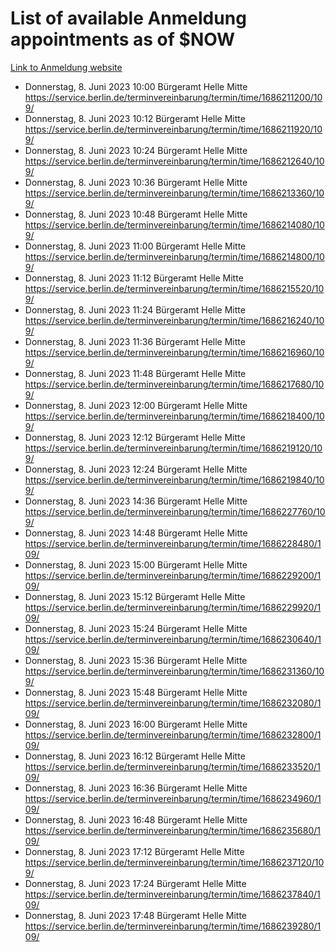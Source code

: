 # List of available Anmeldung appointments as of $NOW
[Link to Anmeldung website](https://service.berlin.de/terminvereinbarung/termin/tag.php?termin=1&anliegen[]=120686&dienstleisterlist=122210,122217,327316,122219,327312,122227,327314,122231,327346,122243,327348,122254,122252,329742,122260,329745,122262,329748,122271,327278,122273,327274,122277,327276,330436,122280,327294,122282,327290,122284,327292,122291,327270,122285,327266,122286,327264,122296,327268,150230,329760,122297,327286,122294,327284,122312,329763,122314,329775,122304,327330,122311,327334,122309,327332,317869,122281,327352,122279,329772,122283,122276,327324,122274,327326,122267,329766,122246,327318,122251,327320,122257,327322,122208,327298,122226,327300&herkunft=http%3A%2F%2Fservice.berlin.de%2Fdienstleistung%2F120686%2F)
- Donnerstag, 8. Juni 2023 10:00 Bürgeramt Helle Mitte https://service.berlin.de/terminvereinbarung/termin/time/1686211200/109/
- Donnerstag, 8. Juni 2023 10:12 Bürgeramt Helle Mitte https://service.berlin.de/terminvereinbarung/termin/time/1686211920/109/
- Donnerstag, 8. Juni 2023 10:24 Bürgeramt Helle Mitte https://service.berlin.de/terminvereinbarung/termin/time/1686212640/109/
- Donnerstag, 8. Juni 2023 10:36 Bürgeramt Helle Mitte https://service.berlin.de/terminvereinbarung/termin/time/1686213360/109/
- Donnerstag, 8. Juni 2023 10:48 Bürgeramt Helle Mitte https://service.berlin.de/terminvereinbarung/termin/time/1686214080/109/
- Donnerstag, 8. Juni 2023 11:00 Bürgeramt Helle Mitte https://service.berlin.de/terminvereinbarung/termin/time/1686214800/109/
- Donnerstag, 8. Juni 2023 11:12 Bürgeramt Helle Mitte https://service.berlin.de/terminvereinbarung/termin/time/1686215520/109/
- Donnerstag, 8. Juni 2023 11:24 Bürgeramt Helle Mitte https://service.berlin.de/terminvereinbarung/termin/time/1686216240/109/
- Donnerstag, 8. Juni 2023 11:36 Bürgeramt Helle Mitte https://service.berlin.de/terminvereinbarung/termin/time/1686216960/109/
- Donnerstag, 8. Juni 2023 11:48 Bürgeramt Helle Mitte https://service.berlin.de/terminvereinbarung/termin/time/1686217680/109/
- Donnerstag, 8. Juni 2023 12:00 Bürgeramt Helle Mitte https://service.berlin.de/terminvereinbarung/termin/time/1686218400/109/
- Donnerstag, 8. Juni 2023 12:12 Bürgeramt Helle Mitte https://service.berlin.de/terminvereinbarung/termin/time/1686219120/109/
- Donnerstag, 8. Juni 2023 12:24 Bürgeramt Helle Mitte https://service.berlin.de/terminvereinbarung/termin/time/1686219840/109/
- Donnerstag, 8. Juni 2023 14:36 Bürgeramt Helle Mitte https://service.berlin.de/terminvereinbarung/termin/time/1686227760/109/
- Donnerstag, 8. Juni 2023 14:48 Bürgeramt Helle Mitte https://service.berlin.de/terminvereinbarung/termin/time/1686228480/109/
- Donnerstag, 8. Juni 2023 15:00 Bürgeramt Helle Mitte https://service.berlin.de/terminvereinbarung/termin/time/1686229200/109/
- Donnerstag, 8. Juni 2023 15:12 Bürgeramt Helle Mitte https://service.berlin.de/terminvereinbarung/termin/time/1686229920/109/
- Donnerstag, 8. Juni 2023 15:24 Bürgeramt Helle Mitte https://service.berlin.de/terminvereinbarung/termin/time/1686230640/109/
- Donnerstag, 8. Juni 2023 15:36 Bürgeramt Helle Mitte https://service.berlin.de/terminvereinbarung/termin/time/1686231360/109/
- Donnerstag, 8. Juni 2023 15:48 Bürgeramt Helle Mitte https://service.berlin.de/terminvereinbarung/termin/time/1686232080/109/
- Donnerstag, 8. Juni 2023 16:00 Bürgeramt Helle Mitte https://service.berlin.de/terminvereinbarung/termin/time/1686232800/109/
- Donnerstag, 8. Juni 2023 16:12 Bürgeramt Helle Mitte https://service.berlin.de/terminvereinbarung/termin/time/1686233520/109/
- Donnerstag, 8. Juni 2023 16:36 Bürgeramt Helle Mitte https://service.berlin.de/terminvereinbarung/termin/time/1686234960/109/
- Donnerstag, 8. Juni 2023 16:48 Bürgeramt Helle Mitte https://service.berlin.de/terminvereinbarung/termin/time/1686235680/109/
- Donnerstag, 8. Juni 2023 17:12 Bürgeramt Helle Mitte https://service.berlin.de/terminvereinbarung/termin/time/1686237120/109/
- Donnerstag, 8. Juni 2023 17:24 Bürgeramt Helle Mitte https://service.berlin.de/terminvereinbarung/termin/time/1686237840/109/
- Donnerstag, 8. Juni 2023 17:48 Bürgeramt Helle Mitte https://service.berlin.de/terminvereinbarung/termin/time/1686239280/109/
